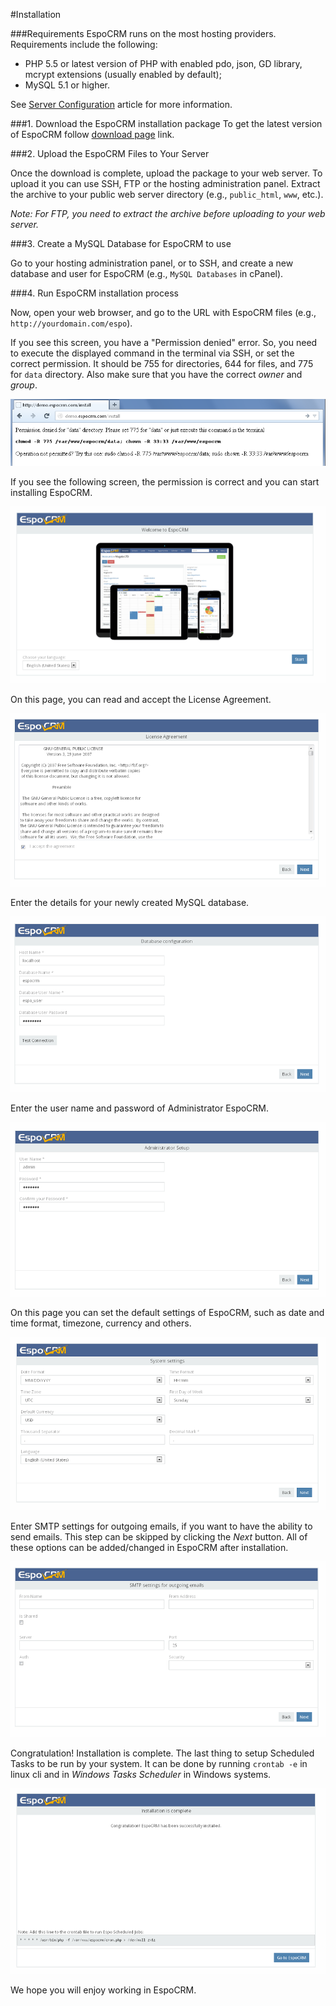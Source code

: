 #Installation

###Requirements
EspoCRM runs on the most hosting providers. Requirements include the following:

* PHP 5.5 or latest version of PHP with enabled pdo, json, GD library, mcrypt extensions (usually enabled by default);
* MySQL 5.1 or higher.

See [Server Configuration](server-configuration.md) article for more information.

###1. Download the EspoCRM installation package
To get the latest version of EspoCRM follow [download page](http://www.espocrm.com/download/) link.

###2. Upload the EspoCRM Files to Your Server

Once the download is complete, upload the package to your web server. 
To upload it you can use SSH, FTP or the hosting administration panel.
Extract the archive to your public web server directory (e.g., `public_html`, `www`, etc.).

_Note: For FTP, you need to extract the archive before uploading to your web server._

###3. Create a MySQL Database for EspoCRM to use

Go to your hosting administration panel, or to SSH, and create a new database and user for EspoCRM (e.g., `MySQL Databases` in cPanel).

###4. Run EspoCRM installation process

Now, open your web browser, and go to the URL with EspoCRM files (e.g., `http://yourdomain.com/espo`).

If you see this screen, you have a "Permission denied" error. 
So, you need to execute the displayed command in the terminal via SSH, or set the correct permission. 
It should be 755 for directories, 644 for files, and 775 for `data` directory. 
Also make sure that you have the correct _owner_ and _group_.

![1](../_static/images/administration/installation/1.png)

If you see the following screen, the permission is correct and you can start installing EspoCRM.

![2](../_static/images/administration/installation/2.png)

On this page, you can read and accept the License Agreement.

![3](../_static/images/administration/installation/3.png)

Enter the details for your newly created MySQL database.

![4](../_static/images/administration/installation/4.png)

Enter the user name and password of Administrator EspoCRM.

![5](../_static/images/administration/installation/5.png)

On this page you can set the default settings of EspoCRM, such as date and time format, timezone, currency and others.

![6](../_static/images/administration/installation/6.png)

Enter SMTP settings for outgoing emails, if you want to have the ability to send emails. 
This step can be skipped by clicking the _Next_ button. 
All of these options can be added/changed in EspoCRM after installation.

![7](../_static/images/administration/installation/7.png)

Congratulation! Installation is complete. 
The last thing to setup Scheduled Tasks to be run by your system. It can be done by running `crontab -e` in linux cli and in _Windows Tasks Scheduler_ in Windows systems.

![8](../_static/images/administration/installation/8.png)

We hope you will enjoy working in EspoCRM.







